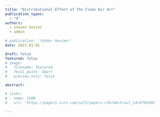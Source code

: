```yaml
---
title: "Distributional Effect of the Clean Air Act"
publication_types:
  - "4"
authors:
  - Steven Sexton
  - admin
  
# publication: '*Under Review*'
date: 2021-01-01

draft: false
featured: false
# image:
#   filename: featured
#   focal_point: Smart
#   preview_only: false

abstract: 

# links:
# - name: SSRN
#   url: 'https://papers.ssrn.com/sol3/papers.cfm?abstract_id=3796598'

---
```

